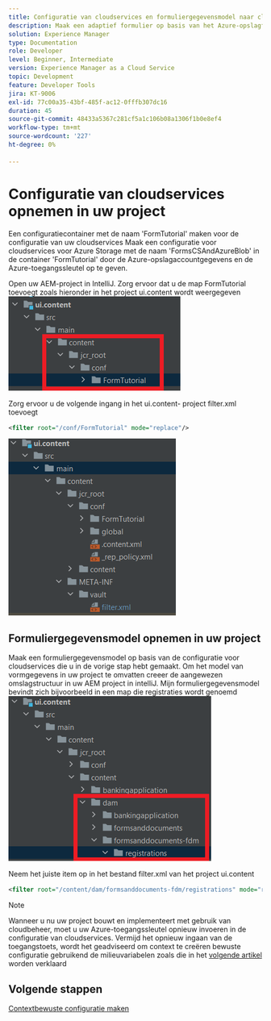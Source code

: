 ```yaml
---
title: Configuratie van cloudservices en formuliergegevensmodel naar cloudinstantie verplaatsen
description: Maak een adaptief formulier op basis van het Azure-opslagformuliergegevensmodel en duw dit naar de cloud-instantie.
solution: Experience Manager
type: Documentation
role: Developer
level: Beginner, Intermediate
version: Experience Manager as a Cloud Service
topic: Development
feature: Developer Tools
jira: KT-9006
exl-id: 77c00a35-43bf-485f-ac12-0fffb307dc16
duration: 45
source-git-commit: 48433a5367c281cf5a1c106b08a1306f1b0e8ef4
workflow-type: tm+mt
source-wordcount: '227'
ht-degree: 0%

---
```


# Configuratie van cloudservices opnemen in uw project

Een configuratiecontainer met de naam &#39;FormTutorial&#39; maken voor de configuratie van uw cloudservices
Maak een configuratie voor cloudservices voor Azure Storage met de naam &#39;FormsCSAndAzureBlob&#39; in de container &#39;FormTutorial&#39; door de Azure-opslagaccountgegevens en de Azure-toegangssleutel op te geven.

Open uw AEM-project in IntelliJ. Zorg ervoor dat u de map FormTutorial toevoegt zoals hieronder in het project ui.content wordt weergegeven
![ wolk-diensten-configuratie ](assets/cloud-services-configuration.png)

Zorg ervoor u de volgende ingang in het ui.content- project filter.xml toevoegt

```xml
<filter root="/conf/FormTutorial" mode="replace"/>
```

![ filter-xml ](assets/ui-content-filter.png)

## Formuliergegevensmodel opnemen in uw project

Maak een formuliergegevensmodel op basis van de configuratie voor cloudservices die u in de vorige stap hebt gemaakt. Om het model van vormgegevens in uw project te omvatten creeer de aangewezen omslagstructuur in uw AEM project in intelliJ. Mijn formuliergegevensmodel bevindt zich bijvoorbeeld in een map die registraties wordt genoemd
![ fdm-inhoud ](assets/ui-content-fdm.png)

Neem het juiste item op in het bestand filter.xml van het project ui.content

```xml
<filter root="/content/dam/formsanddocuments-fdm/registrations" mode="replace"/>
```


>[!NOTE]
>
>Wanneer u nu uw project bouwt en implementeert met gebruik van cloudbeheer, moet u uw Azure-toegangssleutel opnieuw invoeren in de configuratie van cloudservices. Vermijd het opnieuw ingaan van de toegangstoets, wordt het geadviseerd om context te creëren bewuste configuratie gebruikend de milieuvariabelen zoals die in het [ volgende artikel ](./context-aware-fdm.md) worden verklaard

## Volgende stappen

[Contextbewuste configuratie maken](./context-aware-fdm.md)
